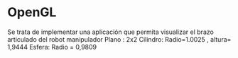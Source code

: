 # OpenGL
Se trata de implementar una aplicación que permita visualizar el brazo articulado del robot manipulador
Plano : 2x2 
Cilindro: Radio=1.0025 , altura= 1,9444
Esfera: Radio = 0,9809
